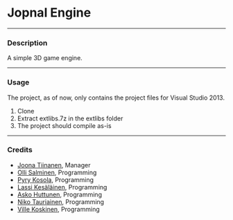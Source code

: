 # Jopnal Engine
***
### Description

A simple 3D game engine.

***
### Usage

The project, as of now, only contains the project files for Visual Studio 2013.

1. Clone
2. Extract extlibs.7z in the extlibs folder
3. The project should compile as-is

***
### Credits

- [Joona Tiinanen](https://github.com/DrJonki), Manager
- [Olli Salminen](https://github.com/Ormanus), Programming
- [Pyry Kosola](https://github.com/Purilainen), Programming
- [Lassi Kesäläinen](https://github.com/Kesisto), Programming
- [Asko Huttunen](https://github.com/Ahuttunen), Programming
- [Niko Tauriainen](https://link.here), Programming
- [Ville Koskinen](https://github.com/Wolohoo), Programming